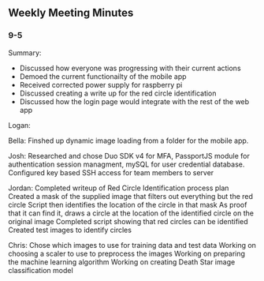 ## Weekly Meeting Minutes

### 9-5

Summary:
* Discussed how everyone was progressing with their current actions
* Demoed the current functionailty of the mobile app
* Received corrected power supply for raspberry pi
* Discussed creating a write up for the red circle identification
* Discussed how the login page would integrate with the rest of the web app

Logan:

Bella:
Finshed up dynamic image loading from a folder for the mobile app. 


Josh: 
Researched and chose Duo SDK v4 for MFA, PassportJS module for authentication session managment, mySQL for user credential database.
Configured key based SSH access for team members to server

Jordan:
Completed writeup of Red Circle Identification process plan
Created a mask of the supplied image that filters out everything but the red circle
Script then identifies the location of the circle in that mask
As proof that it can find it, draws a circle at the location of the identified circle on the original image
Completed script showing that red circles can be identified
Created test images to identify circles


Chris:
Chose which images to use for training data and test data
Working on choosing a scaler to use to preprocess the images
Working on preparing the machine learning algorithm
Working on creating Death Star image classification model
